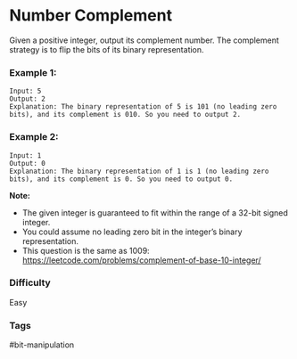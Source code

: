 # Number Complement

Given a positive integer, output its complement number. The complement strategy is to flip the bits of its binary representation. 

### Example 1:
```
Input: 5
Output: 2
Explanation: The binary representation of 5 is 101 (no leading zero bits), and its complement is 010. So you need to output 2.
```

### Example 2:
```
Input: 1
Output: 0
Explanation: The binary representation of 1 is 1 (no leading zero bits), and its complement is 0. So you need to output 0.
``` 

**Note:**

- The given integer is guaranteed to fit within the range of a 32-bit signed integer.
- You could assume no leading zero bit in the integer’s binary representation.
- This question is the same as 1009: https://leetcode.com/problems/complement-of-base-10-integer/

### Difficulty

Easy

### Tags

#bit-manipulation